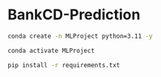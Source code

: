 # BankCD-Prediction


```bash
conda create -n MLProject python=3.11 -y
```

```bash
conda activate MLProject 
```

```bash
pip install -r requirements.txt 
```